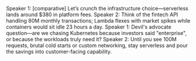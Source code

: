 Speaker 1: [comparative] Let’s crunch the infrastructure choice—serverless lands around $380 in platform fees.
Speaker 2: Think of the fintech API handling 80M monthly transactions; Lambda flexes with market spikes while containers would sit idle 23 hours a day.
Speaker 1: Devil's advocate question—are we chasing Kubernetes because investors said "enterprise", or because the workloads truly need it?
Speaker 2: Until you see 100M requests, brutal cold starts or custom networking, stay serverless and pour the savings into customer-facing capability.
